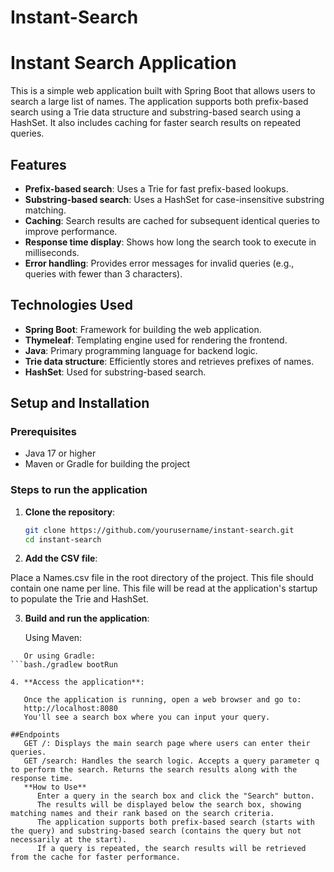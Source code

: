 ﻿# Instant-Search

# Instant Search Application

This is a simple web application built with Spring Boot that allows users to search a large list of names. The application supports both prefix-based search using a Trie data structure and substring-based search using a HashSet. It also includes caching for faster search results on repeated queries.

## Features

- **Prefix-based search**: Uses a Trie for fast prefix-based lookups.
- **Substring-based search**: Uses a HashSet for case-insensitive substring matching.
- **Caching**: Search results are cached for subsequent identical queries to improve performance.
- **Response time display**: Shows how long the search took to execute in milliseconds.
- **Error handling**: Provides error messages for invalid queries (e.g., queries with fewer than 3 characters).

## Technologies Used

- **Spring Boot**: Framework for building the web application.
- **Thymeleaf**: Templating engine used for rendering the frontend.
- **Java**: Primary programming language for backend logic.
- **Trie data structure**: Efficiently stores and retrieves prefixes of names.
- **HashSet**: Used for substring-based search.

## Setup and Installation

### Prerequisites

- Java 17 or higher
- Maven or Gradle for building the project

### Steps to run the application

1. **Clone the repository**:

   ```bash
   git clone https://github.com/yourusername/instant-search.git
   cd instant-search
   
2. **Add the CSV file**:

Place a Names.csv file in the root directory of the project. This file should contain one name per line. This file will be read at the application's startup to populate the Trie and HashSet.

3. **Build and run the application**:

   Using Maven:
```bash./mvnw spring-boot:run
   Or using Gradle:
```bash./gradlew bootRun

4. **Access the application**:

   Once the application is running, open a web browser and go to:
   http://localhost:8080
   You'll see a search box where you can input your query.

##Endpoints
   GET /: Displays the main search page where users can enter their queries.
   GET /search: Handles the search logic. Accepts a query parameter q to perform the search. Returns the search results along with the response time.
   **How to Use**
      Enter a query in the search box and click the "Search" button.
      The results will be displayed below the search box, showing matching names and their rank based on the search criteria.
      The application supports both prefix-based search (starts with the query) and substring-based search (contains the query but not necessarily at the start).
      If a query is repeated, the search results will be retrieved from the cache for faster performance.

